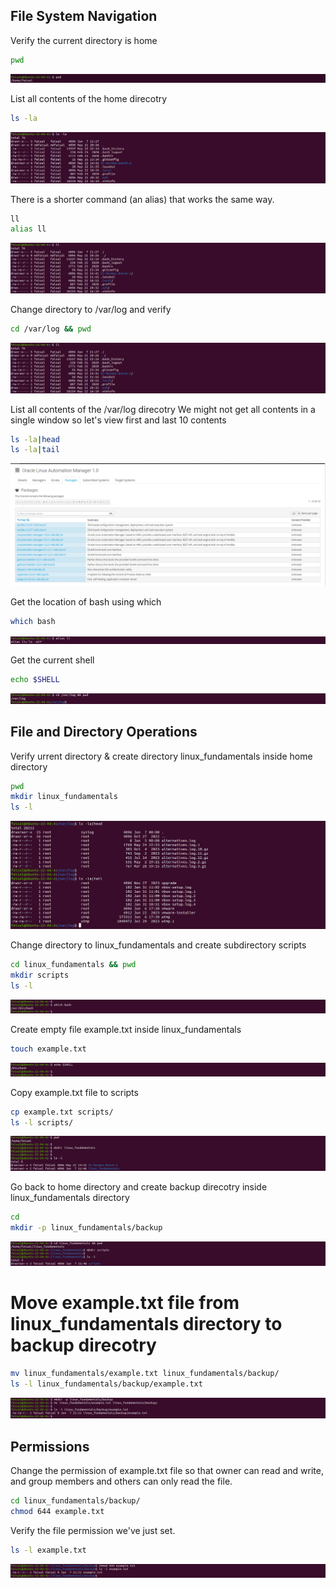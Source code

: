 ## File System Navigation

Verify the current directory is home

```bash
pwd
```
![img1](assignment02_images/A2S1.png)

List all contents of the home direcotry

```bash
ls -la
```
![img1](assignment02_images/A2S2.png)

There is a shorter command (an alias) that works the same way. 

```bash
ll
alias ll
```
![img1](assignment02_images/A2S3.png)

Change directory to /var/log and verify

```bash
cd /var/log && pwd
```
![img1](assignment02_images/A2S3.png)

List all contents of the /var/log direcotry 
We might not get all contents in a single window so let's view first and last 10 contents

```bash
ls -la|head
ls -la|tail
```
![img1](assignment02_images/A2S4.png)

Get the location of bash using which

```bash
which bash
```
![img1](assignment02_images/A2S5.png)

Get the current shell

```bash
echo $SHELL
```

![img1](assignment02_images/A2S6.png)

## File and Directory Operations

Verify urrent directory & create directory linux_fundamentals inside home directory

```bash
pwd
mkdir linux_fundamentals
ls -l
```
![img1](assignment02_images/A2S7.png)

Change directory to linux_fundamentals and create subdirectory scripts

```bash
cd linux_fundamentals && pwd
mkdir scripts
ls -l
```
![img1](assignment02_images/A2S8.png)

Create empty file example.txt inside linux_fundamentals

```bash
touch example.txt
```
![img1](assignment02_images/A2S9.png)

Copy example.txt file to scripts 

```bash
cp example.txt scripts/
ls -l scripts/
```
![img1](assignment02_images/A2S10.png)

Go back to home directory and create backup direcotry inside linux_fundamentals directory

```bash
cd
mkdir -p linux_fundamentals/backup
```

![img1](assignment02_images/A2S11.png)
# Move example.txt file from linux_fundamentals directory to backup direcotry

```bash
mv linux_fundamentals/example.txt linux_fundamentals/backup/
ls -l linux_fundamentals/backup/example.txt 
```
![img1](assignment02_images/A2S12.png)

## Permissions
Change the permission of example.txt file so that owner can read and write, and group members and others can only read the file.

```bash
cd linux_fundamentals/backup/
chmod 644 example.txt 
```

Verify the file permission we've just set.

```bash
ls -l example.txt 
```
![img1](assignment02_images/A2S13.png)
